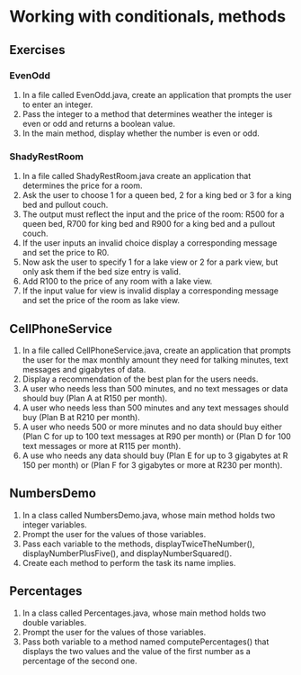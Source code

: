 # Working with conditionals, methods

## Exercises

### EvenOdd

1. In a file called EvenOdd.java, create an application that prompts the user to enter an integer. 
2. Pass the integer to a method that determines weather the integer is even or odd and returns a boolean value. 
3. In the main method, display whether the number is even or odd.

### ShadyRestRoom

1. In a file called ShadyRestRoom.java create an application that determines the price for a room. 
2. Ask the user to choose 1 for a queen bed, 2 for a king bed or 3 for a king bed and pullout couch.
3. The output must reflect the input and the price of the room: R500 for a queen bed,
   R700 for king bed and R900 for a king bed and a pullout couch. 
4. If the user inputs an invalid choice display a corresponding message and set the price to R0.
5. Now ask the user to specify 1 for a lake view or 2 for a park view, but only ask them if the bed size entry is valid. 
6. Add R100 to the price of any room with a lake view.
7. If the input value for view is invalid display a corresponding message and set the price of the room as lake view.

## CellPhoneService

1. In a file called CellPhoneService.java, create an application that prompts the user for the max monthly amount they need for talking minutes, text messages and gigabytes of data.
2. Display a recommendation of the best plan for the users needs.
3. A user who needs less than 500 minutes, and no text messages or data should buy (Plan A at R150 per month).
4. A user who needs less than 500 minutes and any text messages should buy (Plan B at R210 per month).
5. A user who needs 500 or more minutes and no data should buy either (Plan C for up to 100 text messages at R90 per month) or (Plan D for 100 text messages or more at R115 per month).
6. A use who needs any data should buy (Plan E for up to 3 gigabytes at R 150 per month) or (Plan F for 3 gigabytes or more at R230 per month).


## NumbersDemo

1. In a class called NumbersDemo.java, whose main method holds two integer variables.
2. Prompt the user for the values of those variables.
3. Pass each variable to the methods, displayTwiceTheNumber(), displayNumberPlusFive(), and displayNumberSquared().
4. Create each method to perform the task its name implies.

## Percentages

1. In a class called Percentages.java, whose main method holds two double variables.
2. Prompt the user for the values of those variables.
3. Pass both variable to a method named computePercentages() that displays the two values and the value of the first number as a percentage of the second one.
